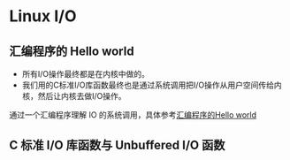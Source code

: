 # Linux I/O

## 汇编程序的 Hello world

- 所有I/O操作最终都是在内核中做的。
- 我们用的C标准I/O库函数最终也是通过系统调用把I/O操作从用户空间传给内核，然后让内核去做I/O操作。

通过一个汇编程序理解 IO 的系统调用，具体参考[汇编程序的Hello world](https://akaedu.github.io/book/ch28s01.html)

## C 标准 I/O 库函数与 Unbuffered I/O 函数